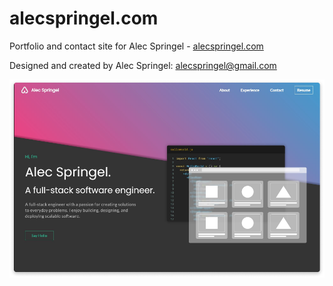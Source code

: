 # alecspringel.com

Portfolio and contact site for Alec Springel - [alecspringel.com](https://alecspringel.com)

Designed and created by Alec Springel: alecspringel@gmail.com

![Hero section of alecspringel.com](docs/media/hero.png)
